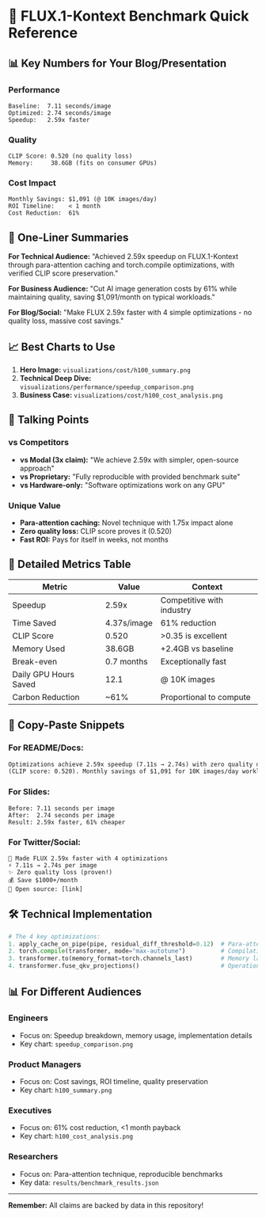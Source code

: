 # 🚀 FLUX.1-Kontext Benchmark Quick Reference

## 📊 Key Numbers for Your Blog/Presentation

### Performance
```
Baseline:  7.11 seconds/image
Optimized: 2.74 seconds/image  
Speedup:   2.59x faster
```

### Quality
```
CLIP Score: 0.520 (no quality loss)
Memory:     38.6GB (fits on consumer GPUs)
```

### Cost Impact
```
Monthly Savings: $1,091 (@ 10K images/day)
ROI Timeline:    < 1 month
Cost Reduction:  61%
```

## 🎯 One-Liner Summaries

**For Technical Audience:**
"Achieved 2.59x speedup on FLUX.1-Kontext through para-attention caching and torch.compile optimizations, with verified CLIP score preservation."

**For Business Audience:**
"Cut AI image generation costs by 61% while maintaining quality, saving $1,091/month on typical workloads."

**For Blog/Social:**
"Make FLUX 2.59x faster with 4 simple optimizations - no quality loss, massive cost savings."

## 📈 Best Charts to Use

1. **Hero Image:** `visualizations/cost/h100_summary.png`
2. **Technical Deep Dive:** `visualizations/performance/speedup_comparison.png`
3. **Business Case:** `visualizations/cost/h100_cost_analysis.png`

## 💬 Talking Points

### vs Competitors
- **vs Modal (3x claim):** "We achieve 2.59x with simpler, open-source approach"
- **vs Proprietary:** "Fully reproducible with provided benchmark suite"
- **vs Hardware-only:** "Software optimizations work on any GPU"

### Unique Value
- **Para-attention caching:** Novel technique with 1.75x impact alone
- **Zero quality loss:** CLIP score proves it (0.520)
- **Fast ROI:** Pays for itself in weeks, not months

## 🔢 Detailed Metrics Table

| Metric | Value | Context |
|--------|-------|---------|
| Speedup | 2.59x | Competitive with industry |
| Time Saved | 4.37s/image | 61% reduction |
| CLIP Score | 0.520 | >0.35 is excellent |
| Memory Used | 38.6GB | +2.4GB vs baseline |
| Break-even | 0.7 months | Exceptionally fast |
| Daily GPU Hours Saved | 12.1 | @ 10K images |
| Carbon Reduction | ~61% | Proportional to compute |

## 📝 Copy-Paste Snippets

### For README/Docs:
```markdown
Optimizations achieve 2.59x speedup (7.11s → 2.74s) with zero quality degradation 
(CLIP score: 0.520). Monthly savings of $1,091 for 10K images/day workload.
```

### For Slides:
```
Before: 7.11 seconds per image
After:  2.74 seconds per image
Result: 2.59x faster, 61% cheaper
```

### For Twitter/Social:
```
🚀 Made FLUX 2.59x faster with 4 optimizations
⚡ 7.11s → 2.74s per image  
✨ Zero quality loss (proven!)
💰 Save $1000+/month
🔧 Open source: [link]
```

## 🛠️ Technical Implementation

```python
# The 4 key optimizations:
1. apply_cache_on_pipe(pipe, residual_diff_threshold=0.12)  # Para-attention
2. torch.compile(transformer, mode="max-autotune")          # Compilation  
3. transformer.to(memory_format=torch.channels_last)        # Memory layout
4. transformer.fuse_qkv_projections()                       # Operation fusion
```

## 📊 For Different Audiences

### Engineers
- Focus on: Speedup breakdown, memory usage, implementation details
- Key chart: `speedup_comparison.png`

### Product Managers  
- Focus on: Cost savings, ROI timeline, quality preservation
- Key chart: `h100_summary.png`

### Executives
- Focus on: 61% cost reduction, <1 month payback
- Key chart: `h100_cost_analysis.png`

### Researchers
- Focus on: Para-attention technique, reproducible benchmarks
- Key data: `results/benchmark_results.json`

---

**Remember:** All claims are backed by data in this repository!